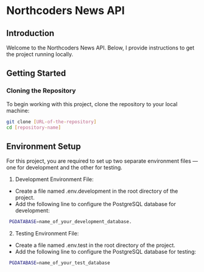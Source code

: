 # Northcoders News API

## Introduction

Welcome to the Northcoders News API. Below, I provide instructions to get the project running locally.

## Getting Started

### Cloning the Repository

To begin working with this project, clone the repository to your local machine:

``` bash
git clone [URL-of-the-repository]
cd [repository-name]
```

## Environment Setup

For this project, you are required to set up two separate environment files — one for development and the other for testing.

1. Development Environment File:

- Create a file named .env.development in the root directory of the project.
- Add the following line to configure the PostgreSQL database for development:

``` bash
 PGDATABASE=name_of_your_development_database.
```

2. Testing Environment File:

- Create a file named .env.test in the root directory of the project.
- Add the following line to configure the PostgreSQL database for testing:

``` bash
 PGDATABASE=name_of_your_test_database
```
